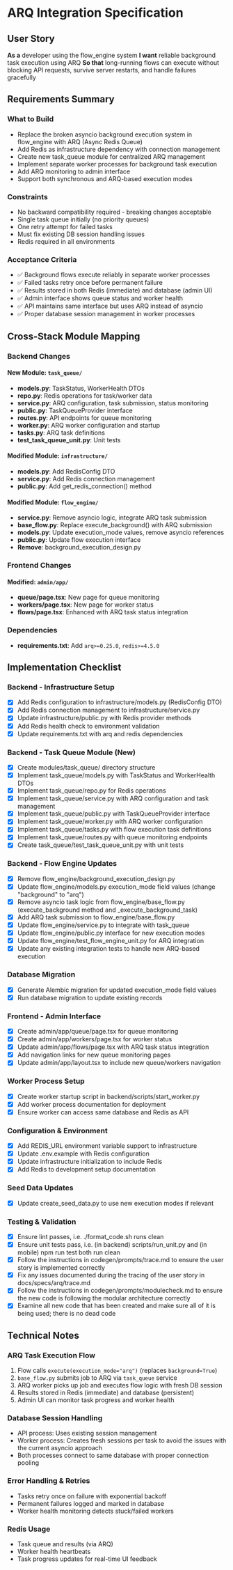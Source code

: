 # ARQ Integration Specification

## User Story

**As a** developer using the flow_engine system
**I want** reliable background task execution using ARQ
**So that** long-running flows can execute without blocking API requests, survive server restarts, and handle failures gracefully

## Requirements Summary

### What to Build
- Replace the broken asyncio background execution system in flow_engine with ARQ (Async Redis Queue)
- Add Redis as infrastructure dependency with connection management
- Create new task_queue module for centralized ARQ management
- Implement separate worker processes for background task execution
- Add ARQ monitoring to admin interface
- Support both synchronous and ARQ-based execution modes

### Constraints
- No backward compatibility required - breaking changes acceptable
- Single task queue initially (no priority queues)
- One retry attempt for failed tasks
- Must fix existing DB session handling issues
- Redis required in all environments

### Acceptance Criteria
- ✅ Background flows execute reliably in separate worker processes
- ✅ Failed tasks retry once before permanent failure
- ✅ Results stored in both Redis (immediate) and database (admin UI)
- ✅ Admin interface shows queue status and worker health
- ✅ API maintains same interface but uses ARQ instead of asyncio
- ✅ Proper database session management in worker processes

## Cross-Stack Module Mapping

### Backend Changes

#### New Module: `task_queue/`
- **models.py**: TaskStatus, WorkerHealth DTOs
- **repo.py**: Redis operations for task/worker data
- **service.py**: ARQ configuration, task submission, status monitoring
- **public.py**: TaskQueueProvider interface
- **routes.py**: API endpoints for queue monitoring
- **worker.py**: ARQ worker configuration and startup
- **tasks.py**: ARQ task definitions
- **test_task_queue_unit.py**: Unit tests

#### Modified Module: `infrastructure/`
- **models.py**: Add RedisConfig DTO
- **service.py**: Add Redis connection management
- **public.py**: Add get_redis_connection() method

#### Modified Module: `flow_engine/`
- **service.py**: Remove asyncio logic, integrate ARQ task submission
- **base_flow.py**: Replace execute_background() with ARQ submission
- **models.py**: Update execution_mode values, remove asyncio references
- **public.py**: Update flow execution interface
- **Remove**: background_execution_design.py

### Frontend Changes

#### Modified: `admin/app/`
- **queue/page.tsx**: New page for queue monitoring
- **workers/page.tsx**: New page for worker status
- **flows/page.tsx**: Enhanced with ARQ task status integration

### Dependencies
- **requirements.txt**: Add `arq>=0.25.0`, `redis>=4.5.0`

## Implementation Checklist

### Backend - Infrastructure Setup
- [x] Add Redis configuration to infrastructure/models.py (RedisConfig DTO)
- [x] Add Redis connection management to infrastructure/service.py
- [x] Update infrastructure/public.py with Redis provider methods
- [x] Add Redis health check to environment validation
- [x] Update requirements.txt with arq and redis dependencies

### Backend - Task Queue Module (New)
- [x] Create modules/task_queue/ directory structure
- [x] Implement task_queue/models.py with TaskStatus and WorkerHealth DTOs
- [x] Implement task_queue/repo.py for Redis operations
- [x] Implement task_queue/service.py with ARQ configuration and task management
- [x] Implement task_queue/public.py with TaskQueueProvider interface
- [x] Implement task_queue/worker.py with ARQ worker configuration
- [x] Implement task_queue/tasks.py with flow execution task definitions
- [x] Implement task_queue/routes.py with queue monitoring endpoints
- [x] Create task_queue/test_task_queue_unit.py with unit tests

### Backend - Flow Engine Updates
- [x] Remove flow_engine/background_execution_design.py
- [x] Update flow_engine/models.py execution_mode field values (change "background" to "arq")
- [x] Remove asyncio task logic from flow_engine/base_flow.py (execute_background method and _execute_background_task)
- [x] Add ARQ task submission to flow_engine/base_flow.py
- [x] Update flow_engine/service.py to integrate with task_queue
- [x] Update flow_engine/public.py interface for new execution modes
- [x] Update flow_engine/test_flow_engine_unit.py for ARQ integration
- [x] Update any existing integration tests to handle new ARQ-based execution

### Database Migration
- [x] Generate Alembic migration for updated execution_mode field values
- [x] Run database migration to update existing records

### Frontend - Admin Interface
- [x] Create admin/app/queue/page.tsx for queue monitoring
- [x] Create admin/app/workers/page.tsx for worker status
- [x] Update admin/app/flows/page.tsx with ARQ task status integration
- [x] Add navigation links for new queue monitoring pages
- [x] Update admin/app/layout.tsx to include new queue/workers navigation

### Worker Process Setup
- [x] Create worker startup script in backend/scripts/start_worker.py
- [x] Add worker process documentation for deployment
- [x] Ensure worker can access same database and Redis as API

### Configuration & Environment
- [x] Add REDIS_URL environment variable support to infrastructure
- [x] Update .env.example with Redis configuration
- [x] Update infrastructure initialization to include Redis
- [x] Add Redis to development setup documentation

### Seed Data Updates
- [x] Update create_seed_data.py to use new execution modes if relevant

### Testing & Validation
- [x] Ensure lint passes, i.e. ./format_code.sh runs clean
- [x] Ensure unit tests pass, i.e. (in backend) scripts/run_unit.py and (in mobile) npm run test both run clean
- [x] Follow the instructions in codegen/prompts/trace.md to ensure the user story is implemented correctly
- [x] Fix any issues documented during the tracing of the user story in docs/specs/arq/trace.md
- [x] Follow the instructions in codegen/prompts/modulecheck.md to ensure the new code is following the modular architecture correctly
- [x] Examine all new code that has been created and make sure all of it is being used; there is no dead code

## Technical Notes

### ARQ Task Execution Flow
1. Flow calls `execute(execution_mode="arq")` (replaces `background=True`)
2. `base_flow.py` submits job to ARQ via `task_queue` service
3. ARQ worker picks up job and executes flow logic with fresh DB session
4. Results stored in Redis (immediate) and database (persistent)
5. Admin UI can monitor task progress and worker health

### Database Session Handling
- API process: Uses existing session management
- Worker process: Creates fresh sessions per task to avoid the issues with the current asyncio approach
- Both processes connect to same database with proper connection pooling

### Error Handling & Retries
- Tasks retry once on failure with exponential backoff
- Permanent failures logged and marked in database
- Worker health monitoring detects stuck/failed workers

### Redis Usage
- Task queue and results (via ARQ)
- Worker health heartbeats
- Task progress updates for real-time UI feedback